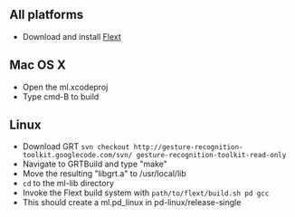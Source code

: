 ## All platforms
- Download and install [Flext](http://grrrr.org/research/software/flext/)

## Mac OS X
- Open the ml.xcodeproj
- Type cmd-B to build

## Linux
- Download GRT `svn checkout http://gesture-recognition-toolkit.googlecode.com/svn/ gesture-recognition-toolkit-read-only`
- Navigate to GRTBuild and type "make"
- Move the resulting "libgrt.a" to /usr/local/lib
- `cd` to the ml-lib directory
- Invoke the Flext build system with `path/to/flext/build.sh pd gcc`
- This should create a ml.pd\_linux in  pd-linux/release-single

